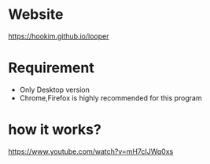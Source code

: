 # Website
https://hookim.github.io/looper

# Requirement
+ Only Desktop version
+ Chrome,Firefox is highly recommended for this program

# how it works?
https://www.youtube.com/watch?v=mH7cIJWq0xs
